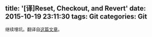 title: '[译]Reset, Checkout, and Revert'
date: 2015-10-19 23:11:30
tags: Git
categories: Git
---
继续埋坑。翻译自[这篇文章](https://www.atlassian.com/git/tutorials/resetting-checking-out-and-reverting)。